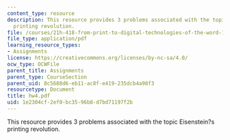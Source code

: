 ```yaml
---
content_type: resource
description: This resource provides 3 problems associated with the topic Eisenstein?s
  printing revolution.
file: /courses/21h-418-from-print-to-digital-technologies-of-the-word-1450-present-fall-2005/1e2304cf2ef0bc3596b8d7bd71197f2b_hw4.pdf
file_type: application/pdf
learning_resource_types:
- Assignments
license: https://creativecommons.org/licenses/by-nc-sa/4.0/
ocw_type: OCWFile
parent_title: Assignments
parent_type: CourseSection
parent_uid: 8c5688d6-eb11-ac8f-e419-235dcb4a98f3
resourcetype: Document
title: hw4.pdf
uid: 1e2304cf-2ef0-bc35-96b8-d7bd71197f2b
---
```

This resource provides 3 problems associated with the topic Eisenstein?s printing revolution.